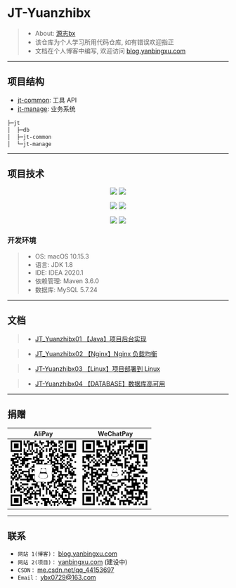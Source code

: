 # JT-Yuanzhibx
> - About: [源志bx](http://blog.yanbingxu.com/)
> - 该仓库为个人学习所用代码仓库, 如有错误欢迎指正
> - 文档在个人博客中编写, 欢迎访问 [blog.yanbingxu.com](http://blog.yanbingxu.com/)

---
## 项目结构
- [jt-common](./jt-common): 工具 API
- [jt-manage](./jt-manage): 业务系统

```
├─jt
│  ├─db
│  ├─jt-common
│  └─jt-manage
```
---
## 项目技术
<div style="text-align: center">

![](https://img.shields.io/badge/SpringBoot-2.3.1.RELEASE-green)
![](https://img.shields.io/badge/MyBatis-3.5.4-red)

![](https://img.shields.io/badge/MyBatisPlus-3.3.2-blue)
![](https://img.shields.io/badge/Lombok-1.18.12-brightgreen)

![](https://img.shields.io/badge/Redis-3.3.2-orange)
![](https://img.shields.io/badge/Nginx-1.17.3-inactive)

</div>

### 开发环境
> - OS: macOS 10.15.3
> - 语言: JDK 1.8
> - IDE: IDEA 2020.1
> - 依赖管理: Maven 3.6.0
> - 数据库: MySQL 5.7.24

---
## 文档
> - [JT_Yuanzhibx01 【Java】项目后台实现](http://blog.yanbingxu.com/2020/07/08/JT-Yuanzhibx01/)

> - [JT_Yuanzhibx02 【Nginx】Nginx 负载均衡](http://blog.yanbingxu.com/2020/07/15/JT-Yuanzhibx02/)

> - [JT-Yuanzhibx03 【Linux】项目部署到 Linux](http://blog.yanbingxu.com/2020/07/17/JT-Yuanzhibx03/)

> - [JT-Yuanzhibx04 【DATABASE】数据库高可用](http://blog.yanbingxu.com/2020/07/18/JT-Yuanzhibx04/)

---
## 捐赠
| AliPay | WeChatPay |
| :----: | :----: |
| <img width="150" height="150" src="./img/alipay.png"/> | <img width="150" height="150" src="./img/wechat.png"/> |

---
## 联系
- `网站 1(博客)：` [blog.yanbingxu.com](https://blog.yanbingxu.com/)
- `网站 2(项目)：` [yanbingxu.com](http://yanbingxu.com:8080/) (建设中)
- `CSDN：` [me.csdn.net/qq_44153697](https://me.csdn.net/qq_44153697)
- `Email：` <ybx0729@163.com>
